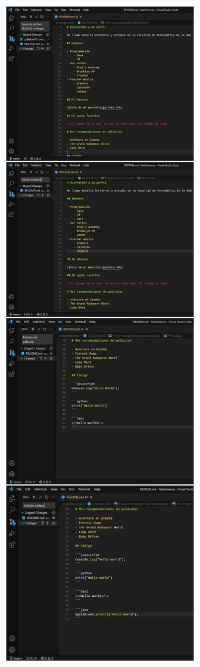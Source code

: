 ![Evidencia 1](evidencia1.jpg)
![Evidencia 2](evidencia2.jpg)
![Evidencia 3](evidencia3.jpg)
![Evidencia 4](evidencia4.jpg)